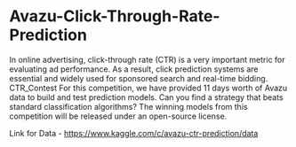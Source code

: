 # Avazu-Click-Through-Rate-Prediction
In online advertising, click-through rate (CTR) is a very important metric for evaluating ad performance. As a result, click prediction systems are essential and widely used for sponsored search and real-time bidding.  CTR_Contest  For this competition, we have provided 11 days worth of Avazu data to build and test prediction models. Can you find a strategy that beats standard classification algorithms? The winning models from this competition will be released under an open-source license.

Link for Data - https://www.kaggle.com/c/avazu-ctr-prediction/data
